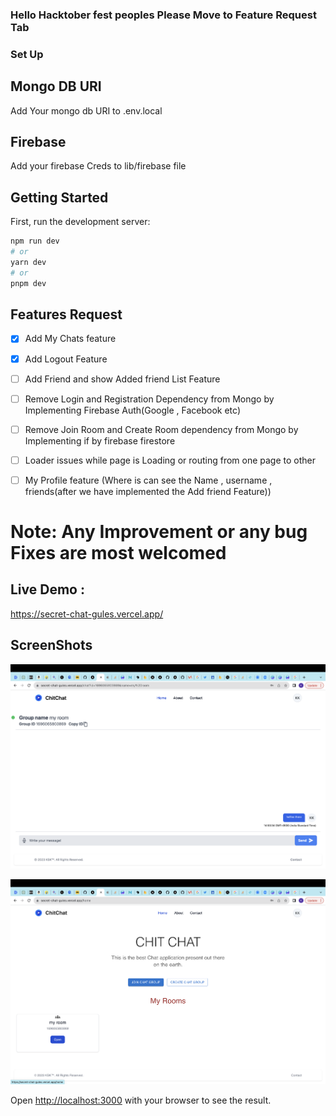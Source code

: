 ### Hello Hacktober fest peoples Please Move to Feature Request Tab 

### Set Up

## Mongo DB URI 

Add Your mongo db URI to .env.local

## Firebase 

Add your firebase Creds to lib/firebase file

## Getting Started

First, run the development server:

```bash
npm run dev
# or
yarn dev
# or
pnpm dev
```

## Features Request

- [x] Add My Chats feature
- [x] Add Logout Feature
- [ ] Add Friend and show Added friend List Feature
- [ ] Remove Login and Registration Dependency from Mongo by Implementing Firebase Auth(Google , Facebook etc)
- [ ] Remove Join Room and Create Room dependency from Mongo by Implementing if by firebase firestore
- [ ] Loader issues while page is Loading or routing from one page to other
- [ ] My Profile feature (Where is can see the Name , username , friends(after we have implemented the Add friend Feature))


# Note: Any Improvement or any bug Fixes are most welcomed

## Live Demo : 

https://secret-chat-gules.vercel.app/

## ScreenShots

![alt text](./public/demo.png)

![alt text](./public/demo2.png)



Open [http://localhost:3000](http://localhost:3000) with your browser to see the result.

